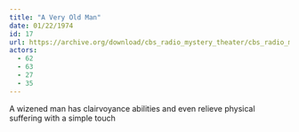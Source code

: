 ```yaml
---
title: "A Very Old Man"
date: 01/22/1974
id: 17
url: https://archive.org/download/cbs_radio_mystery_theater/cbs_radio_mystery_theater-0001-0050.zip/cbs_radio_mystery_theater-0001-0050%2Fcbsrmt_0017_a_very_old_man.mp3
actors:
  - 62
  - 63
  - 27
  - 35
---
```

A wizened man has clairvoyance abilities and even relieve physical suffering with a simple touch